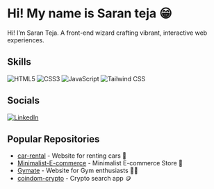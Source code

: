 # Hi! My name is Saran teja 😁

Hi! I’m Saran Teja. A front-end wizard crafting vibrant, interactive web experiences.

## Skills
![HTML5](https://img.shields.io/badge/HTML5-E34F26?style=for-the-badge&logo=html5&logoColor=white)
![CSS3](https://img.shields.io/badge/CSS3-1572B6?style=for-the-badge&logo=css3&logoColor=white)
![JavaScript](https://img.shields.io/badge/JavaScript-F7DF1E?style=for-the-badge&logo=javascript&logoColor=black)
![Tailwind CSS](https://img.shields.io/badge/Tailwind_CSS-38B2AC?style=for-the-badge&logo=tailwind-css&logoColor=white)


## Socials
[![LinkedIn](https://img.shields.io/badge/LinkedIn-0A66C2?style=for-the-badge&logo=linkedin&logoColor=white)](https://www.linkedin.com/in/sarantejak/)

## Popular Repositories
- [car-rental](https://github.com/username/car-rental) - Website for renting cars 🚗
- [Minimalist-E-commerce](https://github.com/username/Minimalist-E-commerce) - Minimalist E-commerce Store 🛒
- [Gymate](https://github.com/username/Gymate) - Website for Gym enthusiasts 🏋️‍♂️
- [coindom-crypto](https://github.com/username/coindom-crypto) - Crypto search app 🪙
